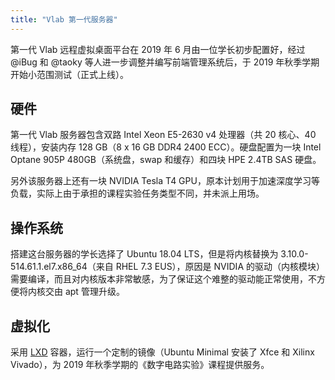 ```yaml
---
title: "Vlab 第一代服务器"
---
```


第一代 Vlab 远程虚拟桌面平台在 2019 年 6 月由一位学长初步配置好，经过 @iBug 和 @taoky 等人进一步调整并编写前端管理系统后，于 2019 年秋季学期开始小范围测试（正式上线）。

## 硬件

第一代 Vlab 服务器包含双路 Intel Xeon E5-2630 v4 处理器（共 20 核心、40 线程），安装内存 128 GB（8 x 16 GB DDR4 2400 ECC）。硬盘配置为一块 Intel Optane 905P 480GB（系统盘，swap 和缓存）和四块 HPE 2.4TB SAS 硬盘。

另外该服务器上还有一块 NVIDIA Tesla T4 GPU，原本计划用于加速深度学习等负载，实际上由于承担的课程实验任务类型不同，并未派上用场。

## 操作系统

搭建这台服务器的学长选择了 Ubuntu 18.04 LTS，但是将内核替换为 3.10.0-514.61.1.el7.x86\_64（来自 RHEL 7.3 EUS），原因是 NVIDIA 的驱动（内核模块）需要编译，而且对内核版本非常敏感，为了保证这个难整的驱动能正常使用，不方便将内核交由 apt 管理升级。

## 虚拟化

采用 [LXD](https://linuxcontainers.org/) 容器，运行一个定制的镜像（Ubuntu Minimal 安装了 Xfce 和 Xilinx Vivado），为 2019 年秋季学期的《数字电路实验》课程提供服务。
